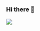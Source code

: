 ### Hi there 👋

![](https://github-readme-stats.vercel.app/api/top-langs/?username=kiyotakakuzuma&layout=compact&theme=dracula)

<!--
**kiyotakakuzuma/kiyotakakuzuma** is a ✨ _special_ ✨ repository because its `README.md` (this file) appears on your GitHub profile.

Here are some ideas to get you started:

- 🔭 I’m currently working on ...
- 🌱 I’m currently learning ...
- 👯 I’m looking to collaborate on ...
- 🤔 I’m looking for help with ...
- 💬 Ask me about ...
- 📫 How to reach me: ...
- 😄 Pronouns: ...
- ⚡ Fun fact: ...
-->
